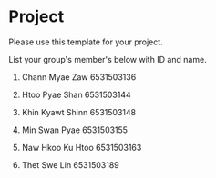 Project
=============
Please use this template for your project.

List your group's member's below with ID and name.

1. Chann Myae Zaw 6531503136

2. Htoo Pyae Shan 6531503144

3. Khin Kyawt Shinn 6531503148

4. Min Swan Pyae 6531503155

5. Naw Hkoo Ku Htoo 6531503163

6. Thet Swe Lin 6531503189
